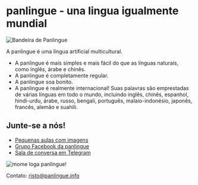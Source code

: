 # panlingue - una lingua igualmente mundial

![](http://www.panlingue.info/bandir/bandir.png "Bandeira de Panlingue")


A panlingue é uma língua artificial multicultural.

- A panlingue é mais simples e mais fácil do que as línguas naturais, como inglês, árabe e chinês.
- A panlingue é completamente regular.
- A panlingue soa bonito.
- A panlingue é realmente internacional! Suas palavras são emprestadas de várias línguas em todo o mundo, incluindo inglês, chinês, espanhol, hindi-urdu, árabe, russo, bengali, português, malaio-indonésio, japonês, francês, alemão e suahili.


## Junte-se a nós!

- [Pequenas aulas com imagens](http://www.panlingue.info/panlingue/mini_darse.html)
- [Grupo Facebook da panlingue](http://www.facebook.com/groups/panlingue)
- [Sala de conversa em Telegram](https://telegram.me/joinchat/Dhfgywdb7jonCD7DHCxuJw)

![](http://www.panlingue.info/grafe/mome_loga_panlingue.png "mome loga panlingue!")

Contato: risto@panlingue.info

